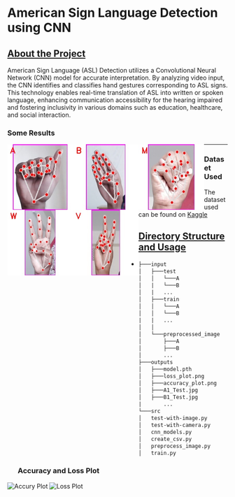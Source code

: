 # American Sign Language Detection using CNN



## <u>About the Project</u>
American Sign Language (ASL) Detection utilizes a Convolutional Neural Network (CNN) model for accurate interpretation. By analyzing video input, the CNN identifies and classifies hand gestures corresponding to ASL signs. This technology enables real-time translation of ASL into written or spoken language, enhancing communication accessibility for the hearing impaired and fostering inclusivity in various domains such as education, healthcare, and social interaction.
### Some Results
<img src="./outputs/A1.jpg" style="float: left; " alt="A Testing" width="150" height="150" >
<img src="./outputs/B1.jpg" style="float: left; " alt="B Testing" width="150" height="150" >
<img src="./outputs/M1.jpg" style="float: left; " alt="M Testing" width="150" height="150" >
<img src="./outputs/W1.jpg" style="float: left; " alt="W Testing" width="150" height="150" >
<img src="./outputs/V1.jpg" style="float: left; " alt="V Testing" width="150" height="150" >

<hr>


### Dataset Used

The dataset used can be found on [Kaggle](./)


## <u>Directory Structure and Usage</u>

* ```
  ├───input
  │   ├───test
  │   │   └───A
  │   |   └───B
  │   |   ...
  │   ├───train
  │   │   └───A
  │   │   └───B
  |   |   ...
  │   │   
  │   └───preprocessed_image
  │       ├───A
  │       ├───B
  │       ...
  ├───outputs
  │   ├───model.pth
  │   ├───loss_plot.png
  │   ├───accuracy_plot.png
  │   ├───A1_Test.jpg
  │   ├───B1_Test.jpg
  |       ...
  └───src
  │   test-with-image.py
  │   test-with-camera.py
  │   cnn_models.py
  │   create_csv.py
  │   preprocess_image.py
  │   train.py
  ```



  ### Accuracy and Loss Plot
<img src="./outputs/accuracy.png" alt="Accury Plot" width="240" height="240" >
<img src="./outputs/loss.png" alt="Loss Plot" width="240" height="240" >
